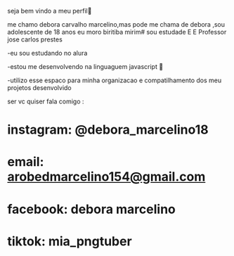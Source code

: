  seja bem vindo a meu perfil💟

me chamo debora carvalho marcelino,mas pode me chama de debora ,sou adolescente de 18 anos
eu moro biritiba mirim#
sou estudade E E Professor jose carlos prestes

-eu sou estudando no alura

-estou me desenvolvendo na linguaguem javascript 🤖

-utilizo esse espaco para minha organizacao e compatilhamento dos meu projetos desenvolvido

 ser vc quiser fala comigo :

# instagram: @debora_marcelino18
# email: arobedmarcelino154@gmail.com
# facebook: debora marcelino
# tiktok: mia_pngtuber
